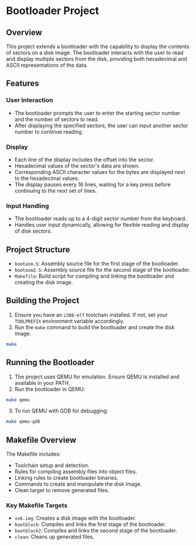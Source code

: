 # Bootloader Project

## Overview
This project extends a bootloader with the capability to display the contents of sectors on a disk image. The bootloader interacts with the user to read and display multiple sectors from the disk, providing both hexadecimal and ASCII representations of the data.

## Features

### User Interaction
- The bootloader prompts the user to enter the starting sector number and the number of sectors to read.
- After displaying the specified sectors, the user can input another sector number to continue reading.

### Display
- Each line of the display includes the offset into the sector.
- Hexadecimal values of the sector's data are shown.
- Corresponding ASCII character values for the bytes are displayed next to the hexadecimal values.
- The display pauses every 16 lines, waiting for a key press before continuing to the next set of lines.

### Input Handling
- The bootloader reads up to a 4-digit sector number from the keyboard.
- Handles user input dynamically, allowing for flexible reading and display of disk sectors.

## Project Structure

- `bootasm.S`: Assembly source file for the first stage of the bootloader.
- `bootasm2.S`: Assembly source file for the second stage of the bootloader.
- `Makefile`: Build script for compiling and linking the bootloader and creating the disk image.

## Building the Project

1. Ensure you have an `i386-elf` toolchain installed. If not, set your `TOOLPREFIX` environment variable accordingly.
2. Run the `make` command to build the bootloader and create the disk image.

```bash
make
```

## Running the Bootloader

1. The project uses QEMU for emulation. Ensure QEMU is installed and available in your PATH.
2. Run the bootloader in QEMU:

```bash
make qemu
```

3. To run QEMU with GDB for debugging:

```bash
make qemu-gdb
```

## Makefile Overview

The Makefile includes:
- Toolchain setup and detection.
- Rules for compiling assembly files into object files.
- Linking rules to create bootloader binaries.
- Commands to create and manipulate the disk image.
- Clean target to remove generated files.

### Key Makefile Targets

- `xv6.img`: Creates a disk image with the bootloader.
- `bootblock`: Compiles and links the first stage of the bootloader.
- `bootblock2`: Compiles and links the second stage of the bootloader.
- `clean`: Cleans up generated files.
